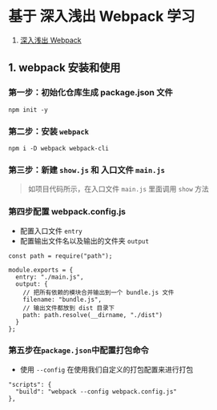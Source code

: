 # 基于 深入浅出 Webpack 学习

1. [深入浅出 Webpack](http://webpack.wuhaolin.cn/)

## 1. webpack 安装和使用

### **第一步**：初始化仓库生成 package.json 文件

```
npm init -y
```

### **第二步**：安装 `webpack`

```
npm i -D webpack webpack-cli
```

### **第三步**：新建 `show.js` 和 入口文件 `main.js`

> 如项目代码所示，在入口文件 `main.js` 里面调用 `show` 方法

### **第四步**配置 webpack.config.js

- 配置入口文件 `entry`
- 配置输出文件名以及输出的文件夹 `output`

```deep
const path = require("path");

module.exports = {
  entry: "./main.js",
  output: {
    // 把所有依赖的模块合并输出到一个 bundle.js 文件
    filename: "bundle.js",
    // 输出文件都放到 dist 目录下
    path: path.resolve(__dirname, "./dist")
  }
};

```

### **第五步**在`package.json`中配置打包命令

- 使用 `--config` 在使用我们自定义的打包配置来进行打包

```
"scripts": {
  "build": "webpack --config webpack.config.js"
},
```
